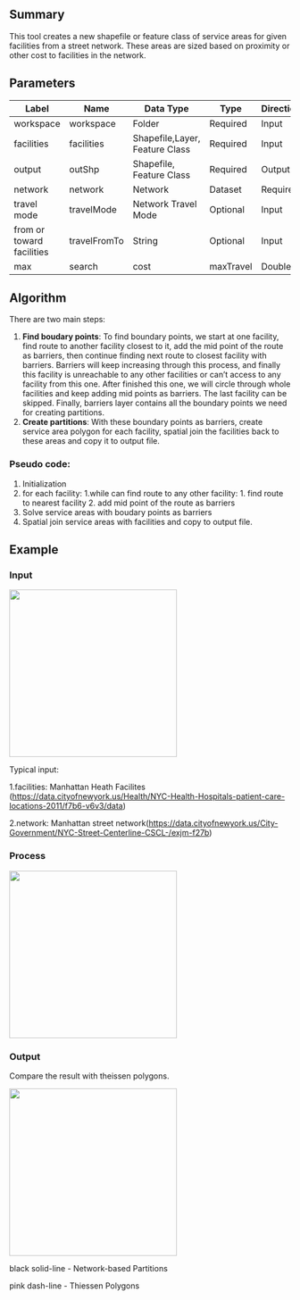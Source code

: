 ## Summary

This tool creates a new shapefile or feature class of service areas for given facilities from a street network. These areas are sized based on proximity or other cost to facilities in the network.

## Parameters

|Label|	Name|	Data Type|	Type|	Direction|	Filter|	Default|
|-|-|-|-|-|-|-|
|workspace| workspace| Folder| Required| Input| | |
|facilities| facilities| Shapefile,Layer, Feature Class| Required| Input| Feature Type:[“Point”]| |
output| outShp| Shapefile, Feature Class| Required| Output| | |
network| network| Network| Dataset| Required| Input| | |
travel mode| travelMode| Network Travel Mode| Optional| Input| Travel Mode Unit Type| Driving Time|
from or toward facilities| travelFromTo| String| Optional| Input| [“FROM_FACILITIES”, “TO_FACILITIES”]| “FROM_FACILITIES”|
max| search| cost| maxTravel| Double| Optional| Input| | 1000000

## Algorithm

There are two main steps:
1. **Find boudary points**: To find boundary points, we start at one facility, find route to another facility closest to it, add the mid point of the route as barriers, then continue finding next route to closest facility with barriers. Barriers will keep increasing through this process, and finally this facility is unreachable to any other facilities or can’t access to any facility from this one. After finished this one, we will circle through whole facilities and keep adding mid points as barriers. The last facility can be skipped. Finally, barriers layer contains all the boundary points we need for creating partitions.
2. **Create partitions**: With these boundary points as barriers, create service area polygon for each facility, spatial join the facilities back to these areas and copy it to output file.

### Pseudo code:

1. Initialization
2. for each facility:
	1.while can find route to any other facility:
		1. find route to nearest facility
		2. add mid point of the route as barriers
3. Solve service areas with boudary points as barriers
4. Spatial join service areas with facilities and copy to output file.

## Example

### Input

<img src="https://github.com/JingzongWang/Arcpy-network-partitionging/blob/main/Network-based-partitioning/Network-based-partitioning-input.jpg" width="300"/>

Typical input: 

1.facilities: Manhattan Heath Facilites (https://data.cityofnewyork.us/Health/NYC-Health-Hospitals-patient-care-locations-2011/f7b6-v6v3/data)
	
2.network: Manhattan street network(https://data.cityofnewyork.us/City-Government/NYC-Street-Centerline-CSCL-/exjm-f27b)

### Process

<img src="https://github.com/JingzongWang/Arcpy-network-partitionging/blob/main/Network-based-partitioning/Network-based-partitioning-process.jpg" width="300"/>

### Output

Compare the result with theissen polygons.

<img src="https://github.com/JingzongWang/Arcpy-network-partitionging/blob/main/Network-based-partitioning/Network-based-partitioning-result.jpg" width="300"/>

black solid-line - Network-based Partitions

pink dash-line - Thiessen Polygons

